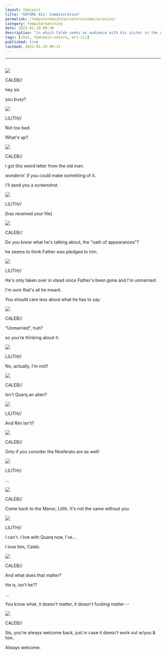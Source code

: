 ```yaml
---
layout: fpmcpost
title: "VATORE 011: Commiseration"
permalink: /femputermanchine/vatore/commiseration/
category: femputermanchine
date: 2022-01-19 09:30
description: "in which Caleb seeks an audience with his sister in the new year"
tags: [chat, fpmcmain-vatore, act-iii]
published: true
lastmod: 2022-01-19 09:31
---
```

[//]: # (  1/19/22  -added)

*****
<br>
<div class="chat-box">
<img src="{{ site.url }}/assets/tb/caleb.jpg" class="chat-portrait" />
<p class="ppl-sez">CALEB//</p>
<p class="ppl-sez">hey sis</p>
<p class="ppl-sez">you busy?</p>
</div>

<div class="chat-box">
<img src="{{ site.url }}/assets/tb/lilith-tb-focus.jpg" class="chat-portrait" />
<p class="ppl-sez">LILITH//</p>
<p class="ppl-sez">Not too bad.</p>
<p class="ppl-sez">What's up?</p>
</div>

<div class="chat-box">
<img src="{{ site.url }}/assets/tb/caleb.jpg" class="chat-portrait" />
<p class="ppl-sez">CALEB//</p>
<p class="ppl-sez">I got this weird letter from the old man.</p>
<p class="ppl-sez">wonderin' if you could make something of it.</p>
<p class="ppl-sez">I'll send you a screenshot.</p>
</div>

<div class="chat-box">
<img src="{{ site.url }}/assets/tb/lilith-tb-focus.jpg" class="chat-portrait" />
<p class="ppl-sez">LILITH//</p>
<p class="ppl-sez">[has received your file]</p>
</div>

<div class="chat-box">
<img src="{{ site.url }}/assets/tb/caleb.jpg" class="chat-portrait" />
<p class="ppl-sez">CALEB//</p>
<p class="ppl-sez">Do you know what he's talking about, the "oath of appearances"?</p>
<p class="ppl-sez">he seems to think Father was pledged to him.</p>
</div>

<div class="chat-box">
<img src="{{ site.url }}/assets/tb/lilith-tb-focus.jpg" class="chat-portrait" />
<p class="ppl-sez">LILITH//</p>
<p class="ppl-sez">He's only taken over in stead since Father's been gone and I'm unmarried.</p>
<p class="ppl-sez">I'm sure that's all he meant.</p>
<p class="ppl-sez">You should care less about what he has to say.</p>
</div>

<div class="chat-box">
<img src="{{ site.url }}/assets/tb/caleb.jpg" class="chat-portrait" />
<p class="ppl-sez">CALEB//</p>
<p class="ppl-sez">"Unmarried", huh?</p>
<p class="ppl-sez">so you're thinking about it.</p>
</div>

<div class="chat-box">
<img src="{{ site.url }}/assets/tb/lilith-tb-focus.jpg" class="chat-portrait" />
<p class="ppl-sez">LILITH//</p>
<p class="ppl-sez">No, actually, I'm not!!</p>
</div>

<div class="chat-box">
<img src="{{ site.url }}/assets/tb/caleb.jpg" class="chat-portrait" />
<p class="ppl-sez">CALEB//</p>
<p class="ppl-sez">Isn't Quarq an alien?</p>
</div>

<div class="chat-box">
<img src="{{ site.url }}/assets/tb/lilith-tb-focus.jpg" class="chat-portrait" />
<p class="ppl-sez">LILITH//</p>
<p class="ppl-sez">And Rini isn't?</p>
</div>

<div class="chat-box">
<img src="{{ site.url }}/assets/tb/caleb.jpg" class="chat-portrait" />
<p class="ppl-sez">CALEB//</p>
<p class="ppl-sez">Only if you consider the Nosferatu are as well!</p>
</div>

<div class="chat-box">
<img src="{{ site.url }}/assets/tb/lilith-tb-focus.jpg" class="chat-portrait" />
<p class="ppl-sez">LILITH//</p>
<p class="ppl-sez">...</p>
</div>

<div class="chat-box">
<img src="{{ site.url }}/assets/tb/caleb.jpg" class="chat-portrait" />
<p class="ppl-sez">CALEB//</p>
<p class="ppl-sez">Come back to the Manor, Lilith. It's not the same without you.</p>
</div>

<div class="chat-box">
<img src="{{ site.url }}/assets/tb/lilith-tb-focus.jpg" class="chat-portrait" />
<p class="ppl-sez">LILITH//</p>
<p class="ppl-sez">I can't. I live with Quarq now, I've...</p>
<p class="ppl-sez">I love him, Caleb.</p>
</div>

<div class="chat-box">
<img src="{{ site.url }}/assets/tb/caleb.jpg" class="chat-portrait" />
<p class="ppl-sez">CALEB//</p>
<p class="ppl-sez">And what does that matter?</p>
<p class="ppl-sez">He is, isn't he??</p>
<p class="ppl-sez">...</p>
<p class="ppl-sez">You know what, it doesn't matter, it doesn't fucking matter --</p>
</div>

<div class="chat-box">
<img src="{{ site.url }}/assets/tb/caleb.jpg" class="chat-portrait" />
<p class="ppl-sez">CALEB//</p>
<p class="ppl-sez">Sis, you're always welcome back, just in case it doesn't work out w/you & him.</p>
<p class="ppl-sez">Always welcome.</p>
</div>


